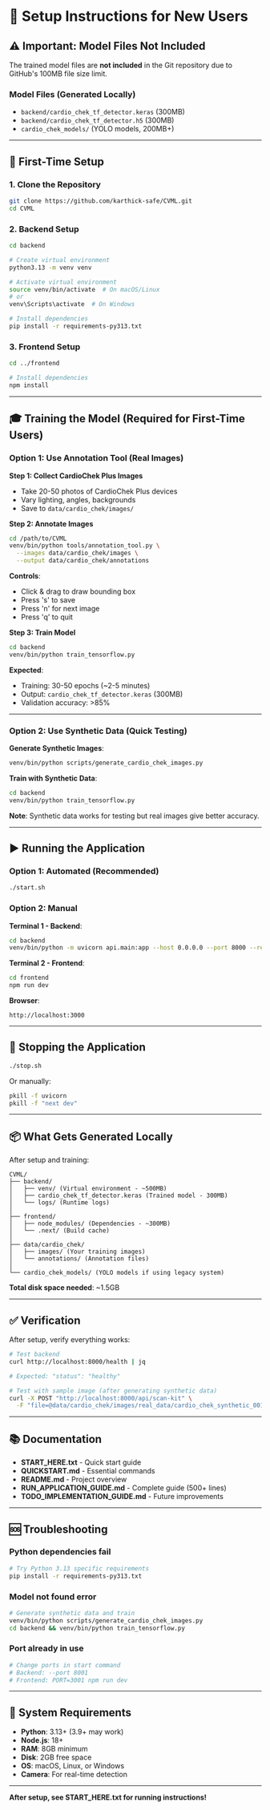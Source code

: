 # 🔧 Setup Instructions for New Users

## ⚠️ Important: Model Files Not Included

The trained model files are **not included** in the Git repository due to GitHub's 100MB file size limit.

### Model Files (Generated Locally)
- `backend/cardio_chek_tf_detector.keras` (300MB)
- `backend/cardio_chek_tf_detector.h5` (300MB)
- `cardio_chek_models/` (YOLO models, 200MB+)

---

## 🚀 First-Time Setup

### **1. Clone the Repository**
```bash
git clone https://github.com/karthick-safe/CVML.git
cd CVML
```

### **2. Backend Setup**
```bash
cd backend

# Create virtual environment
python3.13 -m venv venv

# Activate virtual environment
source venv/bin/activate  # On macOS/Linux
# or
venv\Scripts\activate  # On Windows

# Install dependencies
pip install -r requirements-py313.txt
```

### **3. Frontend Setup**
```bash
cd ../frontend

# Install dependencies
npm install
```

---

## 🎓 **Training the Model (Required for First-Time Users)**

### **Option 1: Use Annotation Tool (Real Images)**

**Step 1: Collect CardioChek Plus Images**
- Take 20-50 photos of CardioChek Plus devices
- Vary lighting, angles, backgrounds
- Save to `data/cardio_chek/images/`

**Step 2: Annotate Images**
```bash
cd /path/to/CVML
venv/bin/python tools/annotation_tool.py \
  --images data/cardio_chek/images \
  --output data/cardio_chek/annotations
```

**Controls**:
- Click & drag to draw bounding box
- Press 's' to save
- Press 'n' for next image
- Press 'q' to quit

**Step 3: Train Model**
```bash
cd backend
venv/bin/python train_tensorflow.py
```

**Expected**:
- Training: 30-50 epochs (~2-5 minutes)
- Output: `cardio_chek_tf_detector.keras` (300MB)
- Validation accuracy: >85%

---

### **Option 2: Use Synthetic Data (Quick Testing)**

**Generate Synthetic Images**:
```bash
venv/bin/python scripts/generate_cardio_chek_images.py
```

**Train with Synthetic Data**:
```bash
cd backend
venv/bin/python train_tensorflow.py
```

**Note**: Synthetic data works for testing but real images give better accuracy.

---

## ▶️ **Running the Application**

### **Option 1: Automated (Recommended)**
```bash
./start.sh
```

### **Option 2: Manual**

**Terminal 1 - Backend**:
```bash
cd backend
venv/bin/python -m uvicorn api.main:app --host 0.0.0.0 --port 8000 --reload
```

**Terminal 2 - Frontend**:
```bash
cd frontend
npm run dev
```

**Browser**:
```
http://localhost:3000
```

---

## 🛑 **Stopping the Application**

```bash
./stop.sh
```

Or manually:
```bash
pkill -f uvicorn
pkill -f "next dev"
```

---

## 📦 **What Gets Generated Locally**

After setup and training:
```
CVML/
├── backend/
│   ├── venv/ (Virtual environment - ~500MB)
│   ├── cardio_chek_tf_detector.keras (Trained model - 300MB)
│   └── logs/ (Runtime logs)
│
├── frontend/
│   ├── node_modules/ (Dependencies - ~300MB)
│   └── .next/ (Build cache)
│
├── data/cardio_chek/
│   ├── images/ (Your training images)
│   └── annotations/ (Annotation files)
│
└── cardio_chek_models/ (YOLO models if using legacy system)
```

**Total disk space needed**: ~1.5GB

---

## ✅ **Verification**

After setup, verify everything works:

```bash
# Test backend
curl http://localhost:8000/health | jq

# Expected: "status": "healthy"

# Test with sample image (after generating synthetic data)
curl -X POST "http://localhost:8000/api/scan-kit" \
  -F "file=@data/cardio_chek/images/real_data/cardio_chek_synthetic_001.jpg" | jq
```

---

## 📚 **Documentation**

- **START_HERE.txt** - Quick start guide
- **QUICKSTART.md** - Essential commands
- **README.md** - Project overview
- **RUN_APPLICATION_GUIDE.md** - Complete guide (500+ lines)
- **TODO_IMPLEMENTATION_GUIDE.md** - Future improvements

---

## 🆘 **Troubleshooting**

### Python dependencies fail
```bash
# Try Python 3.13 specific requirements
pip install -r requirements-py313.txt
```

### Model not found error
```bash
# Generate synthetic data and train
venv/bin/python scripts/generate_cardio_chek_images.py
cd backend && venv/bin/python train_tensorflow.py
```

### Port already in use
```bash
# Change ports in start command
# Backend: --port 8001
# Frontend: PORT=3001 npm run dev
```

---

## 🎯 **System Requirements**

- **Python**: 3.13+ (3.9+ may work)
- **Node.js**: 18+
- **RAM**: 8GB minimum
- **Disk**: 2GB free space
- **OS**: macOS, Linux, or Windows
- **Camera**: For real-time detection

---

**After setup, see START_HERE.txt for running instructions!**
